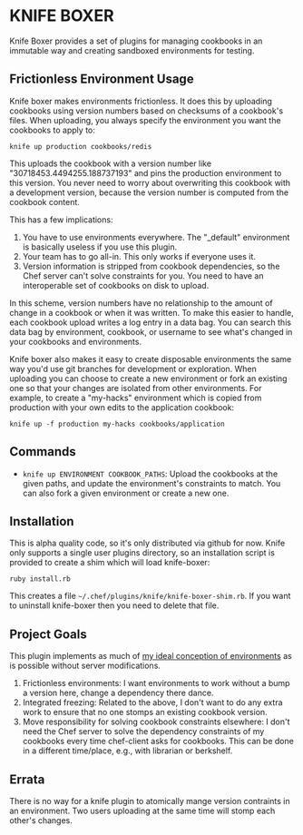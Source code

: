 # KNIFE BOXER

Knife Boxer provides a set of plugins for managing cookbooks in an
immutable way and creating sandboxed environments for testing.

## Frictionless Environment Usage

Knife boxer makes environments frictionless. It does this by uploading
cookbooks using version numbers based on checksums of a cookbook's
files. When uploading, you always specify the environment you want the
cookbooks to apply to:

    knife up production cookbooks/redis

This uploads the cookbook with a version number like
"30718453.4494255.188737193" and pins the production environment to this
version. You never need to worry about overwriting this cookbook with a
development version, because the version number is computed from the
cookbook content.

This has a few implications:
1. You have to use environments everywhere. The "_default" environment
   is basically useless if you use this plugin.
2. Your team has to go all-in. This only works if everyone uses it.
3. Version information is stripped from cookbook dependencies, so the
   Chef server can't solve constraints for you. You need to have an
   interoperable set of cookbooks on disk to upload.

In this scheme, version numbers have no relationship to the amount of
change in a cookbook or when it was written. To make this easier to
handle, each cookbook upload writes a log entry in a data bag. You can
search this data bag by environment, cookbook, or username to see what's
changed in your cookbooks and environments.

Knife boxer also makes it easy to create disposable environments the
same way you'd use git branches for development or exploration. When
uploading you can choose to create a new environment or fork an existing
one so that your changes are isolated from other environments. For
example, to create a "my-hacks" environment which is copied from
production with your own edits to the application cookbook:

    knife up -f production my-hacks cookbooks/application

## Commands

* `knife up ENVIRONMENT COOKBOOK_PATHS`: Upload the cookbooks at the
given paths, and update the environment's constraints to match. You can
also fork a given environment or create a new one.

## Installation

This is alpha quality code, so it's only distributed via github for now.
Knife only supports a single user plugins directory, so an installation
script is provided to create a shim which will load knife-boxer:

    ruby install.rb

This creates a file `~/.chef/plugins/knife/knife-boxer-shim.rb`. If you
want to uninstall knife-boxer then you need to delete that file.

## Project Goals

This plugin implements as much of [my ideal conception of environments](https://gist.github.com/danielsdeleo/7c55ebe39639928134df)
as is possible without server modifications.

1. Frictionless environments: I want environments to work without
   a bump a version here, change a dependency there dance.
2. Integrated freezing: Related to the above, I don't want to do any
   extra work to ensure that no one stomps an existing cookbook version.
3. Move responsibility for solving cookbook constraints elsewhere: I
   don't need the Chef server to solve the dependency constraints of my
   cookbooks every time chef-client asks for cookbooks. This can be done
   in a different time/place, e.g., with librarian or berkshelf.

## Errata

There is no way for a knife plugin to atomically mange version
contraints in an environment. Two users uploading at the same time will
stomp each other's changes.

